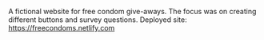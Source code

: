 A fictional website for free condom give-aways. The focus was on creating different buttons and survey questions. 
Deployed site: https://freecondoms.netlify.com 
